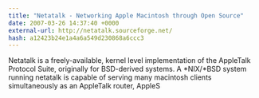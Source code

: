 ```yaml
---
title: "Netatalk - Networking Apple Macintosh through Open Source"
date: 2007-03-26 14:37:40 +0000
external-url: http://netatalk.sourceforge.net/
hash: a12423b24e1a4a6a549d230868a6ccc3
---
```


Netatalk is a freely-available, kernel level implementation of the AppleTalk Protocol Suite, originally for BSD-derived systems. A *NIX/*BSD system running netatalk is capable of serving many macintosh clients simultaneously as an AppleTalk router, AppleS
